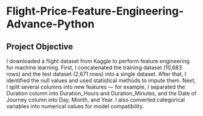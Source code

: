 # Flight-Price-Feature-Engineering-Advance-Python

## Project Objective
I downloaded a flight dataset from Kaggle to perform feature engineering for machine learning. First, I concatenated the training dataset (10,683 rows) and the test dataset (2,671 rows) into a single dataset. After that, I identified the null values and used statistical methods to impute them. Next, I split several columns into new features — for example, I separated the Duration column into Duration_Hours and Duration_Minutes, and the Date of Journey column into Day, Month, and Year. I also converted categorical variables into numerical values for model compatibility.
